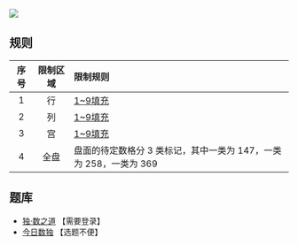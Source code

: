 ![](https://cn.sudoku.today/pic/04/147sudoku/68100_301805.png)

## 规则
| 序号 | 限制区域 | 限制规则 |
| :---: | :---: | :--- |
| 1 | 行 | [1~9填充] |
| 2 | 列 | [1~9填充] |
| 3 | 宫 | [1~9填充] |
| 4 | 全盘 | 盘面的待定数格分 3 类标记，其中一类为 147，一类为 258，一类为 369 |

## 题库
- [独·数之道](http://www.sudokufans.org.cn/lx/game.index.php?type=color) 【需要登录】
- [今日数独](https://cn.sudoku.today/g-147-sudoku/) 【选题不便】

[1~9填充]: ../../../rules.md#1~9填充